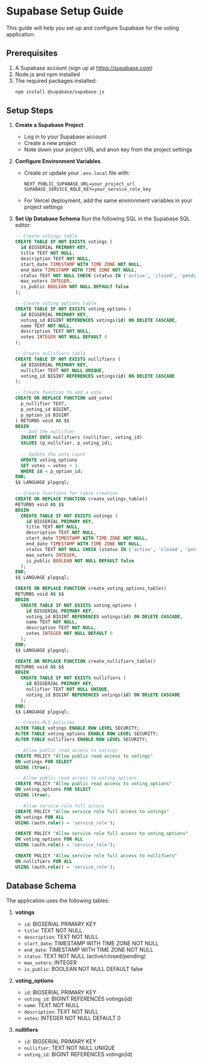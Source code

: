 # Supabase Setup Guide

This guide will help you set up and configure Supabase for the voting application.

## Prerequisites

1. A Supabase account (sign up at https://supabase.com)
2. Node.js and npm installed
3. The required packages installed:
   ```bash
   npm install @supabase/supabase-js
   ```

## Setup Steps

1. **Create a Supabase Project**
   - Log in to your Supabase account
   - Create a new project
   - Note down your project URL and anon key from the project settings

2. **Configure Environment Variables**
   - Create or update your `.env.local` file with:
     ```
     NEXT_PUBLIC_SUPABASE_URL=your_project_url
     SUPABASE_SERVICE_ROLE_KEY=your_service_role_key
     ```
   - For Vercel deployment, add the same environment variables in your project settings

3. **Set Up Database Schema**
   Run the following SQL in the Supabase SQL editor:

   ```sql
   -- Create votings table
   CREATE TABLE IF NOT EXISTS votings (
     id BIGSERIAL PRIMARY KEY,
     title TEXT NOT NULL,
     description TEXT NOT NULL,
     start_date TIMESTAMP WITH TIME ZONE NOT NULL,
     end_date TIMESTAMP WITH TIME ZONE NOT NULL,
     status TEXT NOT NULL CHECK (status IN ('active', 'closed', 'pending')),
     max_voters INTEGER,
     is_public BOOLEAN NOT NULL DEFAULT false
   );

   -- Create voting_options table
   CREATE TABLE IF NOT EXISTS voting_options (
     id BIGSERIAL PRIMARY KEY,
     voting_id BIGINT REFERENCES votings(id) ON DELETE CASCADE,
     name TEXT NOT NULL,
     description TEXT NOT NULL,
     votes INTEGER NOT NULL DEFAULT 0
   );

   -- Create nullifiers table
   CREATE TABLE IF NOT EXISTS nullifiers (
     id BIGSERIAL PRIMARY KEY,
     nullifier TEXT NOT NULL UNIQUE,
     voting_id BIGINT REFERENCES votings(id) ON DELETE CASCADE
   );

   -- Create function to add a vote
   CREATE OR REPLACE FUNCTION add_vote(
     p_nullifier TEXT,
     p_voting_id BIGINT,
     p_option_id BIGINT
   ) RETURNS void AS $$
   BEGIN
     -- Add the nullifier
     INSERT INTO nullifiers (nullifier, voting_id)
     VALUES (p_nullifier, p_voting_id);
     
     -- Update the vote count
     UPDATE voting_options
     SET votes = votes + 1
     WHERE id = p_option_id;
   END;
   $$ LANGUAGE plpgsql;

   -- Create functions for table creation
   CREATE OR REPLACE FUNCTION create_votings_table()
   RETURNS void AS $$
   BEGIN
     CREATE TABLE IF NOT EXISTS votings (
       id BIGSERIAL PRIMARY KEY,
       title TEXT NOT NULL,
       description TEXT NOT NULL,
       start_date TIMESTAMP WITH TIME ZONE NOT NULL,
       end_date TIMESTAMP WITH TIME ZONE NOT NULL,
       status TEXT NOT NULL CHECK (status IN ('active', 'closed', 'pending')),
       max_voters INTEGER,
       is_public BOOLEAN NOT NULL DEFAULT false
     );
   END;
   $$ LANGUAGE plpgsql;

   CREATE OR REPLACE FUNCTION create_voting_options_table()
   RETURNS void AS $$
   BEGIN
     CREATE TABLE IF NOT EXISTS voting_options (
       id BIGSERIAL PRIMARY KEY,
       voting_id BIGINT REFERENCES votings(id) ON DELETE CASCADE,
       name TEXT NOT NULL,
       description TEXT NOT NULL,
       votes INTEGER NOT NULL DEFAULT 0
     );
   END;
   $$ LANGUAGE plpgsql;

   CREATE OR REPLACE FUNCTION create_nullifiers_table()
   RETURNS void AS $$
   BEGIN
     CREATE TABLE IF NOT EXISTS nullifiers (
       id BIGSERIAL PRIMARY KEY,
       nullifier TEXT NOT NULL UNIQUE,
       voting_id BIGINT REFERENCES votings(id) ON DELETE CASCADE
     );
   END;
   $$ LANGUAGE plpgsql;

   -- Create RLS policies
   ALTER TABLE votings ENABLE ROW LEVEL SECURITY;
   ALTER TABLE voting_options ENABLE ROW LEVEL SECURITY;
   ALTER TABLE nullifiers ENABLE ROW LEVEL SECURITY;

   -- Allow public read access to votings
   CREATE POLICY "Allow public read access to votings"
   ON votings FOR SELECT
   USING (true);

   -- Allow public read access to voting_options
   CREATE POLICY "Allow public read access to voting_options"
   ON voting_options FOR SELECT
   USING (true);

   -- Allow service role full access
   CREATE POLICY "Allow service role full access to votings"
   ON votings FOR ALL
   USING (auth.role() = 'service_role');

   CREATE POLICY "Allow service role full access to voting_options"
   ON voting_options FOR ALL
   USING (auth.role() = 'service_role');

   CREATE POLICY "Allow service role full access to nullifiers"
   ON nullifiers FOR ALL
   USING (auth.role() = 'service_role');
   ```

## Database Schema

The application uses the following tables:

1. **votings**
   - `id`: BIGSERIAL PRIMARY KEY
   - `title`: TEXT NOT NULL
   - `description`: TEXT NOT NULL
   - `start_date`: TIMESTAMP WITH TIME ZONE NOT NULL
   - `end_date`: TIMESTAMP WITH TIME ZONE NOT NULL
   - `status`: TEXT NOT NULL (active/closed/pending)
   - `max_voters`: INTEGER
   - `is_public`: BOOLEAN NOT NULL DEFAULT false

2. **voting_options**
   - `id`: BIGSERIAL PRIMARY KEY
   - `voting_id`: BIGINT REFERENCES votings(id)
   - `name`: TEXT NOT NULL
   - `description`: TEXT NOT NULL
   - `votes`: INTEGER NOT NULL DEFAULT 0

3. **nullifiers**
   - `id`: BIGSERIAL PRIMARY KEY
   - `nullifier`: TEXT NOT NULL UNIQUE
   - `voting_id`: BIGINT REFERENCES votings(id)

